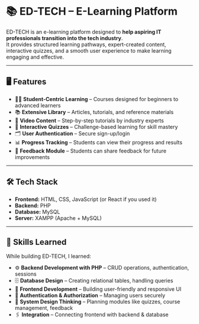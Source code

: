 # 📚 ED-TECH – E-Learning Platform  

ED-TECH is an e-learning platform designed to **help aspiring IT professionals transition into the tech industry**.  
It provides structured learning pathways, expert-created content, interactive quizzes, and a smooth user experience to make learning engaging and effective.  

---

## 🖥️ Features

- 👩‍🎓 **Student-Centric Learning** – Courses designed for beginners to advanced learners  
- 📚 **Extensive Library** – Articles, tutorials, and reference materials  
- 🎥 **Video Content** – Step-by-step tutorials by industry experts  
- 🧩 **Interactive Quizzes** – Challenge-based learning for skill mastery  
- 🗂️ **User Authentication** – Secure sign-up/login  
- 📊 **Progress Tracking** – Students can view their progress and results  
- 📝 **Feedback Module** – Students can share feedback for future improvements  

---

## 🛠️ Tech Stack

- **Frontend:** HTML, CSS, JavaScript (or React if you used it)  
- **Backend:** PHP  
- **Database:** MySQL  
- **Server:** XAMPP (Apache + MySQL)  

---

## 🧠 Skills Learned

While building ED-TECH, I learned:  
- ⚙️ **Backend Development with PHP** – CRUD operations, authentication, sessions  
- 🗄️ **Database Design** – Creating relational tables, handling queries  
- 🎨 **Frontend Development** – Building user-friendly and responsive UI  
- 🔐 **Authentication & Authorization** – Managing users securely  
- 🧠 **System Design Thinking** – Planning modules like quizzes, course management, feedback  
- 🖇️ **Integration** – Connecting frontend with backend & database  
